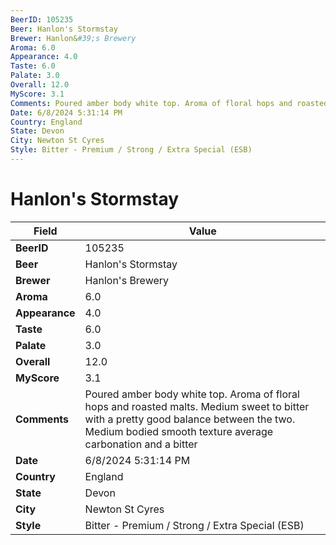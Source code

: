 ```yaml
---
BeerID: 105235
Beer: Hanlon's Stormstay
Brewer: Hanlon&#39;s Brewery
Aroma: 6.0
Appearance: 4.0
Taste: 6.0
Palate: 3.0
Overall: 12.0
MyScore: 3.1
Comments: Poured amber body white top. Aroma of floral hops and roasted malts.  Medium sweet to bitter with a pretty good balance between the two. Medium bodied smooth texture average carbonation and a bitter
Date: 6/8/2024 5:31:14 PM
Country: England
State: Devon
City: Newton St Cyres
Style: Bitter - Premium / Strong / Extra Special (ESB)
---
```


# Hanlon's Stormstay

| Field         | Value |
|---------------|-------|
| **BeerID** | 105235 |
| **Beer** | Hanlon's Stormstay |
| **Brewer** | Hanlon&#39;s Brewery |
| **Aroma** | 6.0 |
| **Appearance** | 4.0 |
| **Taste** | 6.0 |
| **Palate** | 3.0 |
| **Overall** | 12.0 |
| **MyScore** | 3.1 |
| **Comments** | Poured amber body white top. Aroma of floral hops and roasted malts.  Medium sweet to bitter with a pretty good balance between the two. Medium bodied smooth texture average carbonation and a bitter  |
| **Date** | 6/8/2024 5:31:14 PM |
| **Country** | England |
| **State** | Devon |
| **City** | Newton St Cyres |
| **Style** | Bitter - Premium / Strong / Extra Special (ESB) |
